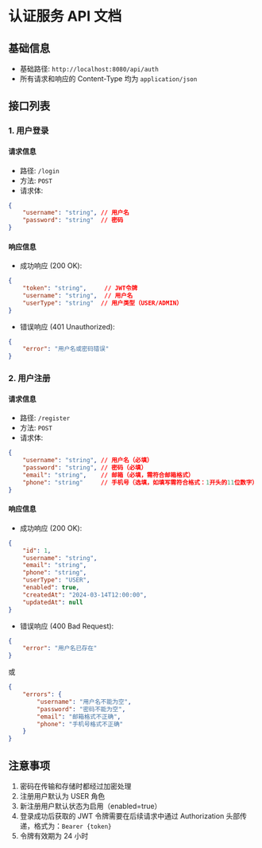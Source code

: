 # 认证服务 API 文档

## 基础信息

- 基础路径: `http://localhost:8080/api/auth`
- 所有请求和响应的 Content-Type 均为 `application/json`

## 接口列表

### 1. 用户登录

#### 请求信息

- 路径: `/login`
- 方法: `POST`
- 请求体:

```json
{
    "username": "string", // 用户名
    "password": "string"  // 密码
}
```

#### 响应信息

- 成功响应 (200 OK):

```json
{
    "token": "string",     // JWT令牌
    "username": "string",  // 用户名
    "userType": "string"  // 用户类型（USER/ADMIN）
}
```

- 错误响应 (401 Unauthorized):

```json
{
    "error": "用户名或密码错误"
}
```

### 2. 用户注册

#### 请求信息

- 路径: `/register`
- 方法: `POST`
- 请求体:

```json
{
    "username": "string", // 用户名（必填）
    "password": "string", // 密码（必填）
    "email": "string",    // 邮箱（必填，需符合邮箱格式）
    "phone": "string"     // 手机号（选填，如填写需符合格式：1开头的11位数字）
}
```

#### 响应信息

- 成功响应 (200 OK):

```json
{
    "id": 1,
    "username": "string",
    "email": "string",
    "phone": "string",
    "userType": "USER",
    "enabled": true,
    "createdAt": "2024-03-14T12:00:00",
    "updatedAt": null
}
```

- 错误响应 (400 Bad Request):

```json
{
    "error": "用户名已存在"
}
```

或

```json
{
    "errors": {
        "username": "用户名不能为空",
        "password": "密码不能为空",
        "email": "邮箱格式不正确",
        "phone": "手机号格式不正确"
    }
}
```

## 注意事项

1. 密码在传输和存储时都经过加密处理
2. 注册用户默认为 USER 角色
3. 新注册用户默认状态为启用（enabled=true）
4. 登录成功后获取的 JWT 令牌需要在后续请求中通过 Authorization 头部传递，格式为：`Bearer {token}`
5. 令牌有效期为 24 小时 